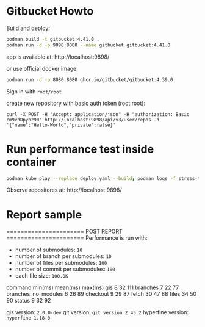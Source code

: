# Gitbucket Howto

Build and deploy:
```bash
podman build -t gitbucket:4.41.0 .
podman run -d -p 9898:8080 --name gitbucket gitbucket:4.41.0
```
app is available at: http://localhost:9898/

or use official docker image:
```bash
podman run -d -p 8080:8080 ghcr.io/gitbucket/gitbucket:4.39.0
```

Sign in with `root/root`

create new repository with basic auth token (root:root):
```
curl -X POST -H "Accept: application/json" -H "authorization: Basic cm9vdDpyb290" http://localhost:9898/api/v3/user/repos -d '{"name":"Hello-World","private":false}'
```

# Run performance test inside container

```bash
podman kube play --replace deploy.yaml --build; podman logs -f stress-test-scripts
```
Observe repositores at: http://localhost:9898/

# Report sample

====================== POST REPORT ======================
Performance is run with:
- number of submodules: `10`
- number of branch per submodules: `10`
- number of files per submodules: `100`
- number of commit per submodules: `100`
- each file size: `100.0K`


command              min(ms)  mean(ms) max(ms)
gis                  8        32       111
branches             7        22       77
branches_no_modules  6        26       89
checkout             9        29       87
fetch                30       47       88
files                34       50       90
status               9        32       92


gis version: `2.0.0-dev`
git version: `git version 2.45.2`
hyperfine version: `hyperfine 1.18.0`
